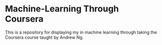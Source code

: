 Machine-Learning Through Coursera
=================================

This is a repository for displaying my in machine learning through taking the Coursera course taught by Andrew Ng.

